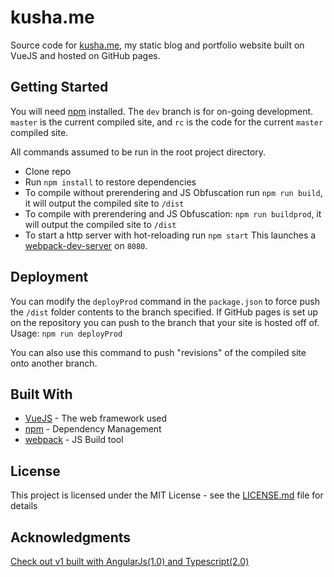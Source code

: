 # kusha.me

Source code for [kusha.me](https://kusha.me), my static blog and portfolio website built on VueJS and hosted on GitHub pages. 

## Getting Started 

You will need [npm](https://www.npmjs.com/) installed. The `dev` branch is for on-going development. `master` is the current compiled site, and `rc` is the code for the current `master` compiled site.

All commands assumed to be run in the root project directory.
* Clone repo
* Run `npm install` to restore dependencies 
* To compile without prerendering and JS Obfuscation run `npm run build`, it will output the compiled site to `/dist`
* To compile with prerendering and JS Obfuscation: `npm run buildprod`, it will output the compiled site to `/dist`
* To start a http server with hot-reloading run `npm start` This launches a [webpack-dev-server](https://github.com/webpack/webpack-dev-server) on `8080`. 

## Deployment

You can modify the `deployProd` command in the `package.json` to force push the `/dist` folder contents to the branch specified. If GitHub pages is set up on the repository you can push to the branch that your site is hosted off of. Usage: `npm run deployProd`

You can also use this command to push "revisions" of the compiled site onto another branch.

## Built With

* [VueJS](https://vuejs.org/) - The web framework used
* [npm](https://www.npmjs.com/) - Dependency Management
* [webpack](https://webpack.js.org/) - JS Build tool

## License

This project is licensed under the MIT License - see the [LICENSE.md](LICENSE.md) file for details

## Acknowledgments

[Check out v1 built with AngularJs(1.0) and Typescript(2.0)](https://github.com/kushagharahi/kushagharahi.github.io/tree/AngularTS)
